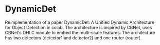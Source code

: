 # DynamicDet
Reimplementation of a paper DynamicDet: A Unified Dynamic Architecture for Object Detection in colab. The architecture is inspired by CBNet, uses CBNet's DHLC module to embed the multi-scale features. The architecture has two detectors (detector1 and detector2) and one router (router).
